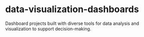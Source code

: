 # data-visualization-dashboards
Dashboard projects built with diverse tools for data analysis and visualization to support decision-making.
